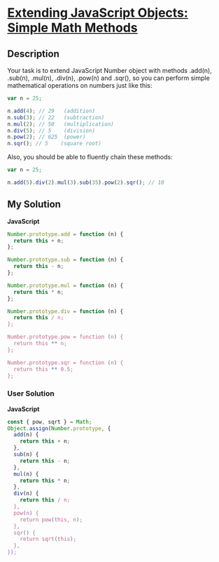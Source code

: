 # [Extending JavaScript Objects: Simple Math Methods](https://www.codewars.com/kata/581534b8d5fae4428e00001e)

## Description

Your task is to extend JavaScript Number object with methods .add(n), .sub(n), .mul(n), .div(n), .pow(n) and .sqr(), so you can perform simple mathematical operations on numbers just like this:

```js
var n = 25;

n.add(4); // 29   (addition)
n.sub(3); // 22   (subtraction)
n.mul(2); // 50   (multiplication)
n.div(5); // 5    (division)
n.pow(2); // 625  (power)
n.sqr(); // 5    (square root)
```

Also, you should be able to fluently chain these methods:

```js
var n = 25;

n.add(5).div(2).mul(3).sub(35).pow(2).sqr(); // 10
```

## My Solution

**JavaScript**

```js
Number.prototype.add = function (n) {
  return this + n;
};

Number.prototype.sub = function (n) {
  return this - n;
};

Number.prototype.mul = function (n) {
  return this * n;
};

Number.prototype.div = function (n) {
  return this / n;
};

Number.prototype.pow = function (n) {
  return this ** n;
};

Number.prototype.sqr = function (n) {
  return this ** 0.5;
};
```

### User Solution

**JavaScript**

```js
const { pow, sqrt } = Math;
Object.assign(Number.prototype, {
  add(n) {
    return this + n;
  },
  sub(n) {
    return this - n;
  },
  mul(n) {
    return this * n;
  },
  div(n) {
    return this / n;
  },
  pow(n) {
    return pow(this, n);
  },
  sqr() {
    return sqrt(this);
  },
});
```
